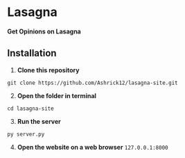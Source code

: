 # Lasagna

**Get Opinions on Lasagna**

## Installation

1. **Clone this repository**

```
git clone https://github.com/Ashrick12/lasagna-site.git
```

2. **Open the folder in terminal**

```
cd lasagna-site
```

3. **Run the server**

```
py server.py
```

4. **Open the website on a web browser** `127.0.0.1:8000`
